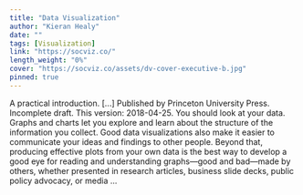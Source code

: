 ```yaml
---
title: "Data Visualization"
author: "Kieran Healy"
date: ""
tags: [Visualization]
link: "https://socviz.co/"
length_weight: "0%"
cover: "https://socviz.co/assets/dv-cover-executive-b.jpg"
pinned: true
---
```


A practical introduction. [...] Published by Princeton University Press. Incomplete draft. This version: 2018-04-25. You should look at your data. Graphs and charts let you explore and
learn about the structure of the information you collect. Good data
visualizations also make it easier to communicate your ideas and
findings to other people. Beyond that, producing effective plots from
your own data is the best way to develop a good eye for reading and
understanding graphs—good and bad—made by others, whether
presented in research articles, business slide decks, public policy
advocacy, or media ...
